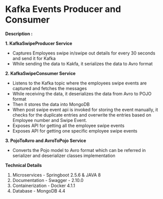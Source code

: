 # Kafka Events Producer and Consumer

**Description :**

**1. **KafkaSwipeProducer Service****
  - Captures Employees swipe in/swipe out details for every 30 seconds and send it for Kafka
  - While sending the data to Kakfa, it serializes the data to Avro format

**2. KafkaSwipeConsumer Service**
  - Listens to the Kafka topic where the employees swipe events are captured and fetches the messages
  - While receiving the data, it deserializes the data from Avro to POJO format
  - Then it stores the data into MongoDB 
  - When post swipe event api is invoked for storing the event manually, it checks for the duplicate entries and overwrite the entries based on Employee number and Swipe Event.
  - Exposes API for getting all the employee swipe events
  - Exposes API for getting one specific employee swipe events

**3. PojoToAvro and AvroToPojo Service**
  - Converts the Pojo model to Avro format which can be referred in serializer and deserializer classes implementation


**Technical Details**

1. Microservices - Springboot 2.5.6 & JAVA 8
2. Documentation - Swagger - 2.10.0
3. Containerization - Docker 4.1.1
4. Database - MongoDB 4.4



